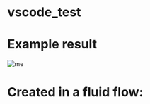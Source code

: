 # vscode_test
# Example result
![me](https://github.com/mwkjoyce/vscode_test/blob/main/images/jl_FktqZCdmvm.gif)

# Created in a fluid flow:
